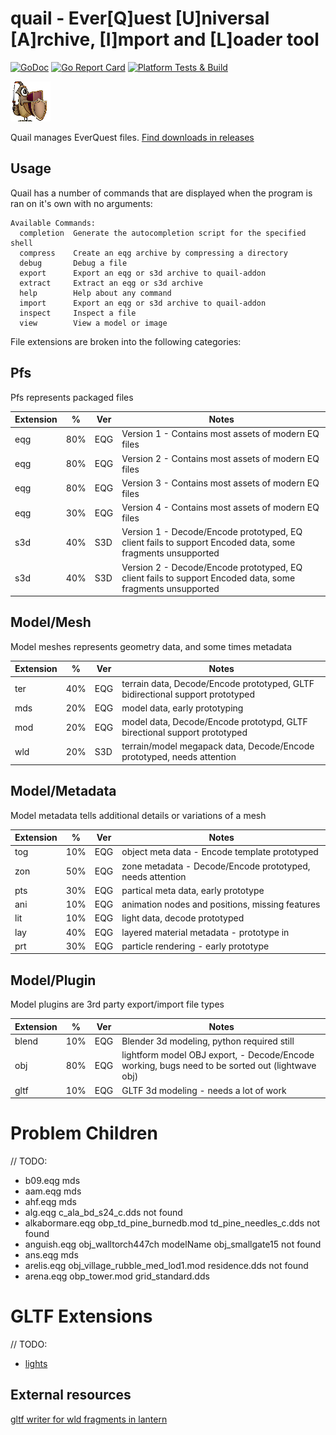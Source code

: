 # quail - Ever[Q]uest [U]niversal [A]rchive, [I]mport and [L]oader tool

[![GoDoc](https://godoc.org/github.com/xackery/quail?status.svg)](https://godoc.org/github.com/xackery/quail) [![Go Report Card](https://goreportcard.com/badge/github.com/xackery/quail)](https://goreportcard.com/report/github.com/xackery/quail) [![Platform Tests & Build](https://github.com/xackery/quail/actions/workflows/build_workflow.yml/badge.svg)](https://github.com/xackery/quail/actions/workflows/build_workflow.yml)

[![quail](quail.png)](https://github.com/xackery/quail/releases/latest)

Quail manages EverQuest files. [Find downloads in releases](https://github.com/xackery/quail/releases/latest)


## Usage

Quail has a number of commands that are displayed when the program is ran on it's own with no arguments:
```
Available Commands:
  completion  Generate the autocompletion script for the specified shell
  compress    Create an eqg archive by compressing a directory
  debug       Debug a file
  export      Export an eqg or s3d archive to quail-addon
  extract     Extract an eqg or s3d archive
  help        Help about any command
  import      Export an eqg or s3d archive to quail-addon
  inspect     Inspect a file
  view        View a model or image
```


File extensions are broken into the following categories:

## Pfs

Pfs represents packaged files

Extension|%|Ver|Notes
---|---|---|---
eqg|80%|EQG|Version 1 - Contains most assets of modern EQ files
eqg|80%|EQG|Version 2 - Contains most assets of modern EQ files
eqg|80%|EQG|Version 3 - Contains most assets of modern EQ files
eqg|30%|EQG|Version 4 - Contains most assets of modern EQ files
s3d|40%|S3D|Version 1 - Decode/Encode prototyped, EQ client fails to support Encoded data, some fragments unsupported
s3d|40%|S3D|Version 2 - Decode/Encode prototyped, EQ client fails to support Encoded data, some fragments unsupported

## Model/Mesh

Model meshes represents geometry data, and some times metadata

Extension|%|Ver|Notes
---|---|---|---
ter|40%|EQG|terrain data, Decode/Encode prototyped, GLTF bidirectional support prototyped
mds|20%|EQG|model data, early prototyping
mod|20%|EQG|model data, Decode/Encode prototypd, GLTF birectional support prototyped
wld|20%|S3D|terrain/model megapack data, Decode/Encode prototyped, needs attention

## Model/Metadata

Model metadata tells additional details or variations of a mesh

Extension|%|Ver|Notes
---|---|---|---
tog|10%|EQG|object meta data - Encode template prototyped
zon|50%|EQG|zone metadata - Decode/Encode prototyped, needs attention
pts|30%|EQG|partical meta data, early prototype
ani|10%|EQG|animation nodes and positions, missing features
lit|10%|EQG|light data, decode prototyped
lay|40%|EQG|layered material metadata - prototype in
prt|30%|EQG|particle rendering - early prototype

## Model/Plugin

Model plugins are 3rd party export/import file types

Extension|%|Ver|Notes
---|---|---|---
blend|10%|EQG|Blender 3d modeling, python required still
obj|80%|EQG|lightform model OBJ export, - Decode/Encode working, bugs need to be sorted out (lightwave obj)
gltf|10%|EQG|GLTF 3d modeling - needs a lot of work

# Problem Children
// TODO:
- b09.eqg mds
- aam.eqg mds
- ahf.eqg mds
- alg.eqg c_ala_bd_s24_c.dds not found
- alkabormare.eqg obp_td_pine_burnedb.mod td_pine_needles_c.dds not found
- anguish.eqg obj_walltorch447ch modelName obj_smallgate15 not found
- ans.eqg mds
- arelis.eqg obj_village_rubble_med_lod1.mod residence.dds not found
- arena.eqg obp_tower.mod grid_standard.dds

# GLTF Extensions

// TODO:
- [lights](https://github.com/KhronosGroup/glTF/tree/main/extensions/2.0/Khronos/KHR_lights_punctual)

## External resources

[gltf writer for wld fragments in lantern](https://github.com/vermadas/LanternExtractor/blob/vermadas/multi_inject/LanternExtractor/EQ/Wld/Exporters/GltfWriter.cs)
